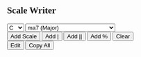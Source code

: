 <html>
<style>
  #selection {
    margin: auto;
    width: 66%;
    border: 5px; 
    border-color:#a16c0d;
    padding: 10px;
  }
  #scale {
    padding-left: 5px;
  }
</style>
<body style="font-family:'barlow'">
<div id="selection">
<h2 style="font-family: 'Source Serif 4'">Scale Writer</h2>
<select id="rootSelect">
  <option value="cSharp">C♯</option>
  <option value="fSharp">F♯</option>
  <option value="bNatural">B</option>
  <option value="eNatural">E</option>
  <option value="aNatural">A</option>
  <option value="dNatural">D</option>
  <option value="gNatural">G</option>
  <option value="cNatural" selected>C</option>
  <option value="fNatural">F</option>
  <option value="bFlat">B♭</option>
  <option value="eFlat">E♭</option>
  <option value="aFlat">A♭</option>
  <option value="dFlat">D♭</option>
  <option value="gFlat">G♭</option>
  <option value="cFlat">C♭</option>  
  </select>
  <select id="chordSelect">
    <option value="0">ma7 (Major)</option>
    <option value="1">ma7 (Major Bebop)</option>
    <option value="2">ma7 (Major Pentatonic)</option>
    <option value="3">ma+4 (Lydian)</option>
    <option value="4">7 (Mixolydian)</option>
    <option value="5">7 (Mixolydian Bebop)</option>
    <option value="6">7 (Major Pentatonic)</option>
    <option value="7">7 (Major Blues)</option>
    <option value="8">7 (Minor Blues)</option>
    <option value="9">7 (Composite Blues)</option>
    <option value="10">7♭9 (3rd Mode of Major Bebop)</option>
    <option value="11">7♯9 (Diminished Whole-Tone)</option>
    <option value="12">7♯11 (Lydian Dominant)</option>
    <option value="13">7+ (Whole-Tone)</option>
    <option value="14">mi7 (Dorian)</option>
    <option value="15">mi7 (Minor Pentatonic)</option>
    <option value="16">mi7 (Minor Blues)</option>
    <option value="17">-7♭5 (Locrian)</option>
    <option value="18">°7 (WH Diminished)</option>
    <option value="19">ma+5 (Lydian Augmented)</option>
    <option value="20">mi(ma7) (Melodic Minor)</option>
    <option value="21">mi(ma♭6) (Harmonic Minor)</option>
    <option value="22">* (Chromatic)</option>     
  </select><br>
<button onclick="scaleFunction()">Add Scale</button>
<button onclick="myBarline()">Add |</button>
<button onclick="myBarlinedbl()">Add ||</button>
<button onclick="myRepeatbar()">Add %</button>
<button onclick="clearFunction()">Clear</button>
<button onclick="editFunction()">Edit</button>
<button onclick="copyAll()">Copy All</button>
<br>
<div id="scale" style="align='center'" contenteditable="true"></div>
</div>
<script>
//nestedArrays//
const rootNested = [[2, 7, 12, 17, 22, 27, 32, 37, 43], [17, 22, 27, 31, 37, 43, 49, 54, 59], [31, 37, 43, 48, 54, 59, 65, 70, 76], [11, 17, 22, 26, 31, 37, 43, 48, 54], [26, 31, 37, 42, 48, 54, 59, 64, 70], [6, 11, 17, 21, 26, 31, 37, 42, 48], [21, 26, 31, 36, 42, 48, 54, 58, 64], [1, 6, 11, 16, 21, 26, 31, 36, 42], [16, 21, 26, 30, 36, 42, 48, 53, 58], [30, 36, 42, 47, 53, 58, 64, 69, 75], [10, 16, 21, 25, 30, 36, 42, 47, 53], [25, 30, 36, 41, 47, 53, 58, 63, 69], [5, 10, 16, 20, 25, 30, 36, 41, 47], [20, 25, 30, 35, 41, 47, 53, 57, 63], [0, 5, 10, 15, 20, 25, 30, 35, 41]];
const degNested = [[0, 1, 2, 3, 4, 5, 6, 7, 1], [0, 1, 2, 3, 4, 4, 5, 6, 7], [0, 1, 2, 4, 5, 7], [0, 1, 2, 3, 4, 5, 6, 7, 1], [0, 1, 2, 3, 4, 5, 6, 7, 1], [0, 1, 2, 3, 4, 5, 6, 6, 7], [0, 1, 2, 4, 5, 7], [0, 1, 2, 2, 4, 5, 7], [0, 2, 3, 3, 4, 6, 7], [0, 1, 2, 2, 3, 3, 4, 5, 6, 7], [0, 1, 2, 2, 3, 4, 5, 6, 7], [0, 1, 2, 2, 3, 4, 6, 7], [0, 1, 2, 3, 4, 5, 6, 7, 1], [0, 1, 2, 3, 4, 6, 7], [0, 1, 2, 3, 4, 5, 6, 7, 1], [0, 2, 3, 4, 6, 7], [0, 2, 3, 3, 4, 6, 7], [0, 1, 2, 3, 4, 5, 6, 7, 1], [0, 1, 2, 3, 4, 5, 5, 6, 7], [0, 1, 2, 3, 4, 5, 6, 7, 1], [0, 1, 2, 3, 4, 5, 6, 7, 1], [0, 1, 2, 3, 4, 5, 6, 7, 1], [0, 0, 1, 1, 2, 3, 3, 4, 4, 5, 5, 6, 7]];
const qualNested = [[0, 0, 0, 0, 0, 0, 0, 0, 0], [0, 0, 0, 0, 0, -1, 0, 0, 0], [0, 0, 0, 0, 0, 0], [0, 0, 0, -1, 0, 0, 0, 0, 0], [0, 0, 0, 0, 0, 0, 1, 0, 0], [0, 0, 0, 0, 0, 0, 1, 0, 0], [0, 0, 0, 0, 0, 0], [0, 0, 1, 0, 0, 0, 0], [0, 1, 0, -1, 0, 1, 0], [0, 0, 1, 0, 0, -1, 0, 0, 1, 0], [0, 1, 1, 0, 0, 0, 1, 1, 0], [0, 1, 1, 0, -1, -1, 1, 0], [0, 0, 0, -1, 0, 0, 1, 0, 0], [0, 0, 0, -1, -1, 1, 0], [0, 0, 1, 0, 0, 0, 1, 0, 0], [0, 1, 0, 0, 1, 0], [0, 1, 0, -1, 0, 1, 0], [0, 1, 1, 0, 1, 1, 1, 0, 1], [0, 0, 1, 0, 1, 1, 0, 0, 0], [0, 0, 0, -1, -1, 0, 0, 0, 0], [0, 0, 1, 0, 0, 0, 0, 0, 0], [0, 0, 1, 0, 0, 1, 0, 0, 0], [0, -1, 0, -1, 0, 0, -1, 0, -1, 0, -1, 0, 0]];
//copy//
function copyAll() {
  alert("Copied!");
  const richTextDiv = document.getElementById("scale");
  const clipboardItem = new ClipboardItem({
	"text/plain": new Blob(
		[richTextDiv.innerText],
		{ type: "text/plain" }
	),
	"text/html": new Blob(
		[richTextDiv.outerHTML],
		{ type: "text/html" }
	),
});
navigator.clipboard.write([clipboardItem]);
}
//edit//
function editFunction() {
  document.getElementById("scale").focus();
}
//clear//
function clearFunction() {
  let text;
  if (confirm("Are you sure?") == true) {
    document.getElementById("scale").innerHTML = "";
  }
}
//barline//
function myBarline() {
  const div = document.getElementById("scale");
  div.insertAdjacentHTML('beforeend',"<b>𝄖𝄖𝄖𝄖𝄖𝄖𝄖𝄖𝄖𝄖𝄖𝄖</b>" + "<br>");
  }
function myBarlinedbl() {
  const div = document.getElementById("scale");
  div.insertAdjacentHTML('beforeend',"<b>𝄗𝄗𝄗𝄗𝄗𝄗𝄗𝄗𝄗𝄗𝄗𝄗</b>" + "<br>");
  }
function myRepeatbar() {
  const div = document.getElementById("scale");
  div.insertAdjacentHTML('beforeend',"        𝄎        " + "<br>");
  }
function scaleFunction() {
  let a = rootSelect.options[rootSelect.selectedIndex].text;
  let b = chordSelect.options[chordSelect.selectedIndex].text;
  const noteArray = ["C♭","C","C♯","D","C","D♭","D","D♯","E","D","E♭","E","E♯","F♯","E♭","F♭","F","F♯","G","F","G♭","G","G♯","A","G","A♭","A","A♯","B","A","B♭","B","B♯","C♯","B♭","C♭","C","C♯","D","C♭","C","D♭","D","D♯","E","D♭","D","E♭","E","E♯","F♯","E♭","F♭","F","F♯","G","F","G♭","G","G♯","A","G♭","G","A♭","A","A♯","B","A♭","A","B♭","B","B♯","C♯","B♭","C♭","C","C♯","D"
  ];
  var x = document.getElementById("rootSelect").selectedIndex;
  let y = document.getElementById("chordSelect").selectedIndex;
  let degLen = degNested[y].length;
  let scale = "<b>" + a + b + "</b>" + "<br>";
  for (let i = 0; i < degLen; i++) {
    scale += noteArray[rootNested[x][degNested[y][i]]-qualNested[y][i]] + " ";
  }
  const div = document.getElementById("scale");
  div.insertAdjacentHTML('beforeend', scale + "<br>");
  }
</script>
</body>
</html>
